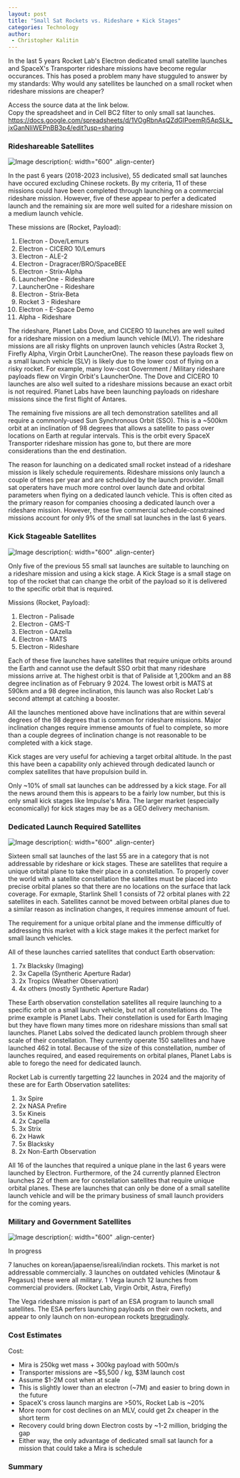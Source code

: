 ```yaml
---
layout: post
title: "Small Sat Rockets vs. Rideshare + Kick Stages"
categories: Technology
author:
 - Christopher Kalitin
---
```


In the last 5 years Rocket Lab's Electron dedicated small satellite launches and SpaceX's Transporter rideshare missions have become regular occurances. This has posed a problem many have stugguled to answer by my standards: Why would any satellites be launched on a small rocket when rideshare missions are cheaper?

Access the source data at the link below.  
Copy the spreadsheet and in Cell BC2 filter to only small sat launches.  
<a href="https://docs.google.com/spreadsheets/d/1VOgRbnAsQZdGIPoemRj5ApSLk_jxGanNliWEPnBB3p4/edit?usp=sharing">https://docs.google.com/spreadsheets/d/1VOgRbnAsQZdGIPoemRj5ApSLk_jxGanNliWEPnBB3p4/edit?usp=sharing</a>

### <b>Rideshareable Satellites</b>
![Image description]({{site.url}}/assets/images/2024-02-10/Small-Sat-Missions-Addressable-By-Rideshare.png){: width="600" .align-center}

In the past 6 years (2018-2023 inclusive), 55 dedicated small sat launches have occured excluding Chinese rockets. By my criteria, 11 of these missions could have been completed through launching on a commercial rideshare mission. However, five of these appear to perfer a dedicated launch and the remaining six are more well suited for a rideshare mission on a medium launch vehicle.

These missions are (Rocket, Payload):
1. Electron - Dove/Lemurs
2. Electron - CICERO 10/Lemurs
3. Electron - ALE-2
4. Electron - Dragracer/BRO/SpaceBEE
5. Electron - Strix-Alpha
6. LauncherOne - Rideshare
7. LauncherOne - Rideshare
8. Electron - Strix-Beta
9. Rocket 3 - Rideshare
10. Electron - E-Space Demo
11. Alpha - Rideshare

The rideshare, Planet Labs Dove, and CICERO 10 launches are well suited for a rideshare mission on a medium launch vehicle (MLV). The rideshare missions are all risky flights on unproven launch vehicles (Astra Rocket 3, Firefly Alpha, Virgin Orbit LauncherOne). The reason these payloads flew on a small launch vehicle (SLV) is likely due to the lower cost of flying on a risky rocket. For example, many low-cost Government / Military rideshare payloads flew on Virgin Orbit's LauncherOne. The Dove and CICERO 10 launches are also well suited to a rideshare missions because an exact orbit is not required. Planet Labs have been launching payloads on rideshare missions since the first flight of Antares.

The remaining five missions are all tech demonstration satellites and all require a commonly-used Sun Synchronous Orbit (SSO). This is a ~500km orbit at an inclination of 98 degrees that allows a satellite to pass over locations on Earth at regular intervals. This is the orbit every SpaceX Transporter rideshare mission has gone to, but there are more considerations than the end destination.

The reason for launching on a dedicated small rocket instead of a rideshare mission is likely schedule requirements. Rideshare missions only launch a couple of times per year and are scheduled by the launch provider. Small sat operaters have much more control over launch date and orbital parameters when flying on a dedicated launch vehicle. This is often cited as the primary reason for companies choosing a dedicated launch over a rideshare mission. However, these five commercial schedule-constrained missions account for only 9% of the small sat launches in the last 6 years.

### <b>Kick Stageable Satellites</b>
![Image description]({{site.url}}/assets/images/2024-02-10/Small-Sat-Missions-Addressable-By-Launch-Types.png){: width="600" .align-center}

Only five of the previous 55 small sat launches are suitable to launching on a rideshare mission and using a kick stage. A Kick Stage is a small stage on top of the rocket that can change the orbit of the payload so it is delivered to the specific orbit that is required.

Missions (Rocket, Payload):
1. Electron - Palisade
1. Electron - GMS-T
1. Electron - GAzella
1. Electron - MATS
1. Electron - Rideshare

Each of these five launches have satellites that require unique orbits around the Earth and cannot use the default SSO orbit that many rideshare missions arrive at. The highest orbit is that of Paliside at 1,200km and an 88 degree inclination as of February 9 2024. The lowest orbit is MATS at 590km and a 98 degree inclination, this launch was also Rocket Lab's second attempt at catching a booster.

All the launches mentioned above have inclinations that are within several degrees of the 98 degrees that is common for rideshare missions. Major inclination changes require immense amounts of fuel to complete, so more than a couple degrees of inclination change is not reasonable to be completed with a kick stage.

Kick stages are very useful for achieving a target orbital altitude. In the past this have been a capability only achieved through dedicated launch or complex satellites that have propulsion build in. 

Only ~10% of small sat launches can be addressed by a kick stage. For all the news around them this is appears to be a fairly low number, but this is only small kick stages like Impulse's Mira. The larger market (especially economically) for kick stages may be as a GEO delivery mechanism.

### <b>Dedicated Launch Required Satellites</b>
![Image description]({{site.url}}/assets/images/2024-02-10/Small-Sat-Types.png){: width="600" .align-center}

Sixteen small sat launches of the last 55 are in a category that is not addressable by rideshare or kick stages. These are satellites that require a unique orbital plane to take their place in a constellation. To properly cover the world with a satellite constellation the satellites must be placed into precise orbital planes so that there are no locations on the surface that lack coverage. For exmaple, Starlink Shell 1 consists of 72 orbital planes with 22 satellites in each. Satellites cannot be moved between orbital planes due to a similar reason as inclination changes, it requires immense amount of fuel.

The requirement for a unique orbital plane and the immense difficultly of addressing this market with a kick stage makes it the perfect market for small launch vehicles.

All of these launches carried satellites that conduct Earth observation:
1. 7x Blacksky (Imaging)
2. 3x Capella (Syntheric Aperture Radar)
3. 2x Tropics (Weather Observation)
4. 4x others (mostly Synthetic Aperture Radar)

These Earth observation constellation satellites all require launching to a specific orbit on a small launch vehicle, but not all constellations do. The prime example is Planet Labs. Their constellation is used for Earth Imaging but they have flown many times more on rideshare missions than small sat launches. Planet Labs solved the dedicated launch problem through sheer scale of their constellation. They currently operate 150 satellites and have launched 462 in total. Because of the size of this constellation, number of launches required, and eased requirements on orbital planes, Planet Labs is able to forego the need for dedicated launch.

Rocket Lab is currently targetting 22 launches in 2024 and the majority of these are for Earth Observation satellites:
1. 3x Spire
2. 2x NASA Prefire
3. 5x Kineis
4. 2x Capella
5. 3x Strix
6. 2x Hawk
7. 5x Blacksky
8. 2x Non-Earth Observation

All 16 of the launches that required a unique plane in the last 6 years were launched by Electron. Furthermore, of the 24 currently planned Electron launches 22 of them are for constellation satellites that require unique orbital planes. These are launches that can only be done of a small satellite launch vehicle and will be the primary business of small launch providers for the coming years.

### <b>Military and Government Satellites</b>
![Image description]({{site.url}}/assets/images/2024-02-10/Small-Sat-Operator-Types.png){: width="600" .align-center}



In progress

7 lanuches on korean/japaense/isreali/indian rockets. This market is not addressable commercially.
3 launches on outdated vehicles (Minotaur & Pegasus) these were all military.
1 Vega launch
12 launches from commercial providers. (Rocket Lab, Virgin Orbit, Astra, Firefly)

The Vega rideshare mission is part of an ESA program to launch small satellites. The ESA perfers launching payloads on their own rockets, and appear to only launch on non-european rockets <a href="https://spacenews.com/europe-considers-launching-copernicus-satellite-on-falcon-9/">bregrudingly</a>. 

### <b>Cost Estimates</b>

Cost:
* Mira is 250kg wet mass + 300kg payload with 500m/s
* Transporter missions are ~$5,500 / kg, $3M launch cost
* Assume $1-2M cost when at scale
* This is slightly lower than an electron (~7M) and easier to bring down in the future
* SpaceX's cross launch margins are >50%, Rocket Lab is ~20%
* More room for cost declines on an MLV, could get 2x cheaper in the short term
* Recovery could bring down Electron costs by ~1-2 million, bridging the gap
* Either way, the only advantage of dedicated small sat launch for a mission that could take a Mira is schedule

### <b>Summary</b>

